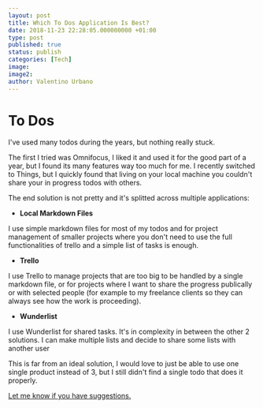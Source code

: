 ```yaml
---
layout: post
title: Which To Dos Application Is Best?
date: 2018-11-23 22:28:05.000000000 +01:00
type: post
published: true
status: publish
categories: [Tech]
image:
image2:
author: Valentino Urbano
---
```


# To Dos

I've used many todos during the years, but nothing really stuck.

The first I tried was Omnifocus, I liked it and used it for the good part of a year, but I found its many features way too much for me. I recently switched to Things, but I quickly found that living on your local machine you couldn't share your in progress todos with others.

The end solution is not pretty and it's splitted across multiple applications:

- **Local Markdown Files**

I use simple markdown files for most of my todos and for project management of smaller projects where you don't need to use the full functionalities of trello and a simple list of tasks is enough.

- **Trello**

I use Trello to manage projects that are too big to be handled by a single markdown file, or for projects where I want to share the progress publically or with selected people (for example to my freelance clients so they can always see how the work is proceeding).

- **Wunderlist**

I use Wunderlist for shared tasks. It's in complexity in between the other 2 solutions. I can make multiple lists and decide to share some lists with another user

This is far from an ideal solution, I would love to just be able to use one single product instead of 3, but I still didn't find a single todo that does it properly.

[Let me know if you have suggestions.][1]

[1]: https://twitter.com/valentinourbano
